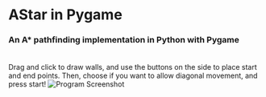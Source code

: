 # AStar in Pygame
### An A* pathfinding implementation in Python with Pygame<br><br>
Drag and click to draw walls, and use the buttons on the side to place start and end points. Then, choose if you want to allow diagonal movement, and press start!
![Program Screenshot](https://user-images.githubusercontent.com/93236738/175113210-978c314c-0f96-4a40-87b1-54bb9b5c7270.png)
